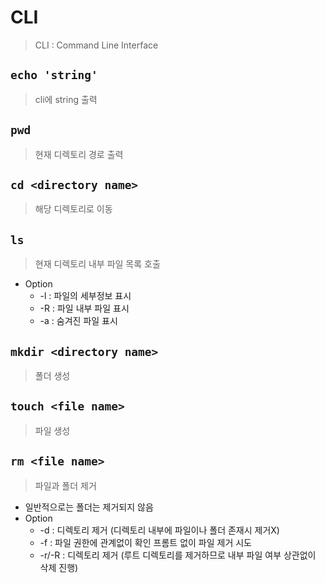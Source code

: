 # CLI
>   CLI : Command Line Interface

## `echo 'string'`
>   cli에 string 출력

## `pwd`
>   현재 디렉토리 경로 출력

## `cd <directory name>`
>   해당 디렉토리로 이동

## `ls`
>   현재 디렉토리 내부 파일 목록 호출
-   Option
    -   -l  : 파일의 세부정보 표시
    -   -R  : 파일 내부 파일 표시
    -   -a  : 숨겨진 파일 표시

## `mkdir <directory name>`
>   폴더 생성

## `touch <file name>`
>   파일 생성

## `rm <file name>`
>   파일과 폴더 제거
-   일반적으로는 폴더는 제거되지 않음
-   Option
    -   -d      : 디렉토리 제거 (디렉토리 내부에 파일이나 폴더 존재시 제거X)
    -   -f      : 파일 권한에 관계없이 확인 프롬트 없이 파일 제거 시도
    -   -r/-R   : 디렉토리 제거 (루트 디렉토리를 제거하므로 내부 파일 여부 상관없이 삭제 진행)